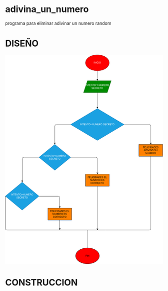 # adivina_un_numero
programa para eliminar adivinar un numero random

# DISEÑO

![Diagrama de flujo](diagrama.png "Diagrama de flujo")

# CONSTRUCCION
